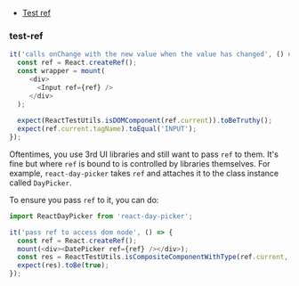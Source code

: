 
* [Test ref](#test-ref)



### test-ref

```js
it('calls onChange with the new value when the value has changed', () => {
  const ref = React.createRef();
  const wrapper = mount(
     <div>
       <Input ref={ref} />
     </div>
  );
  
  expect(ReactTestUtils.isDOMComponent(ref.current)).toBeTruthy();
  expect(ref.current.tagName).toEqual('INPUT');
});
```
Oftentimes, you use 3rd UI libraries and still want to pass `ref` to them. It's fine but where `ref` is bound to is controlled by libraries themselves. For example, `react-day-picker` takes `ref` and attaches it to the class instance called `DayPicker`.

To ensure you pass `ref` to it, you can do:

```js
import ReactDayPicker from 'react-day-picker';

it('pass ref to access dom node', () => {
  const ref = React.createRef();
  mount(<div><DatePicker ref={ref} /></div>);
  const res = ReactTestUtils.isCompositeComponentWithType(ref.current, ReactDayPicker);
  expect(res).toBe(true);
});
```

